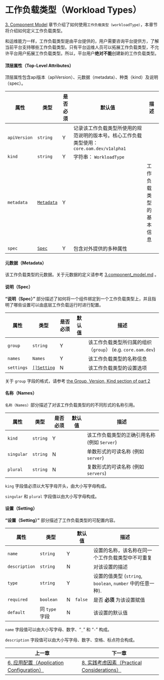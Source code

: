 # 工作负载类型（Workload Types）


 [3. Component Model](3.component_model.md) 章节介绍了如何使用`工作负载类型（workloadType）`，本章节将介绍如何定义工作负载类型。

和运维能力一样，工作负载类型是由平台提供的，用户需要咨询平台提供方，了解当前平台支持哪些工作负载类型。只有平台运维人员可以拓展工作负载类型，不允许平台用户拓展工作负载类型。所以，平台用户**绝对不能**创建新的工作负载类型。

#### 顶层属性（Top-Level Attributes）

顶层属性包含api版本（apiVersion）、元数据（metadata）、种类（kind）及说明（spec）。

| 属性         | 类型                          | 是否必须 | 默认值                                                                                     | 描述                   |
| ------------ | ----------------------------- | -------- | ------------------------------------------------------------------------------------------ | ---------------------- |
| `apiVersion` | `string`                      | Y        | 记录该工作负载类型所使用的规范说明的版本号。核心工作负载类型使用： `core.oam.dev/v1alpha1` |
| `kind`       | `string`                      | Y        | 字符串： `WorkloadType`                                                                    |
| `metadata`   | [`Metadata`](#元数据metadata) | Y        |                                                                                            | 工作负载类型的基本信息 |
| `spec`       | [`Spec`](#说明spec)           | Y        | 包含对外提供的多种属性                                                                     |

#### 元数据（Metadata）

该工作负载类型的元数据。关于元数据的定义请参考 [3.component_model.md](3.component_model.md#metadata) 。

#### 说明（Spec）

**“说明（Spec）”** 部分描述了如何将一个组件绑定到一个工作负载类型上，并且指明了哪些设置可以由底层工作负载运行时进行配置。

| 属性       | 类型                        | 是否必须 | 默认值 | 描述                                                        |
| ---------- | --------------------------- | -------- | ------ | ----------------------------------------------------------- |
| `group`    | `string`                    | Y        |        | 该工作负载类型所归属的组织（`group`） (e.g. `core.oam.dev`) |
| `names`    | `Names`                     | Y        |        | 该工作负载类型的名称信息                                    |
| `settings` | [`[]Setting`](#设置setting) | N        |        | 该工作负载类型的设置选项                                    |

关于 `group` 字段的格式，请参考 [the Group, Version, Kind section of part 2](2.overview_and_terminology.md)

#### 名称（Names）

`名称（Names）`部分描述了对该工作负载类型的的不同形式的名称引用。

| 属性       | 类型     | 是否必须 | 默认值 | 描述                                         |
| ---------- | -------- | -------- | ------ | -------------------------------------------- |
| `kind`     | `string` | Y        |        | 该工作负载类型的正确引用名称 (例如 `Server`) |
| `singular` | `string` | N        |        | 单数形式的可读名称 (例如 `server`)           |
| `plural`   | `string` | N        |        | 复数形式的可读名称 (例如 `servers`)          |

`king` 字段值必须以大写字母开头，由大小写字母构成。

`singular` 和 `plural` 字段值以由大小写字母构成。

#### 设置（Setting）

**“设置（Setting）”** 部分描述了工作负载类型的可配置内容。

| 属性          | 类型           |     | 默认值  | 描述                                                       |
| ------------- | -------------- | --- | ------- | ---------------------------------------------------------- |
| `name`        | `string`       | Y   |         | 设置的名称，该名称在同一个工作负载类型中不可重复           |
| `description` | `string`       | N   |         | 对该设置的描述                                             |
| `type`        | `string`       | Y   |         | 设置的值类型 (`string`, `boolean`, `number` 中的任意一种). |
| `required`    | `boolean`      | N   | `false` | 是否 __必须__ 为该设置赋值                                 |
| `default`     | 同 `type` 字段 | N   |         | 该设置的默认值                                             |

`name` 字段值可以由大小写字母、数字、“`_`” 和 “`-`” 构成。

`description` 字段值可以由大小写字母、数字、空格、标点符合构成。


| 上一章                                                                     | 下一章                                                                       |
| -------------------------------------------------------------------------- | ---------------------------------------------------------------------------- |
| [6. 应用配置（Application Configuration）](6.application_configuration.md) | [8. 实践考虑因素（Practical Considerations）](8.practical_considerations.md) |
